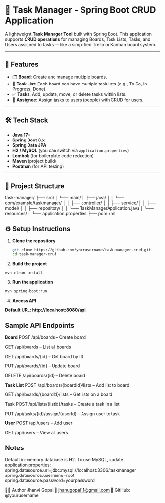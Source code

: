 # 🧠 Task Manager - Spring Boot CRUD Application

A lightweight **Task Manager Tool** built with Spring Boot. This application supports **CRUD operations** for managing Boards, Task Lists, Tasks, and Users assigned to tasks — like a simplified Trello or Kanban board system.

---

## 🚀 Features

- 🗂️ **Board**: Create and manage multiple boards.
- 📝 **Task List**: Each board can have multiple task lists (e.g., To Do, In Progress, Done).
- ✅ **Tasks**: Add, update, move, or delete tasks within lists.
- 👤 **Assignee**: Assign tasks to users (people) with CRUD for users.

---

## 🛠️ Tech Stack

- **Java 17+**
- **Spring Boot 3.x**
- **Spring Data JPA**
- **H2 / MySQL** (you can switch via `application.properties`)
- **Lombok** (for boilerplate code reduction)
- **Maven** (project build)
- **Postman** (for API testing)

---

## 📁 Project Structure

task-manager/
├── src/
│ └── main/
│ ├── java/
│ │ └── com/example/taskmanager/
│ │ ├── controller/
│ │ ├── service/
│ │ ├── model/
│ │ ├── repository/
│ │ └── TaskManagerApplication.java
│ └── resources/
│ └── application.properties
├── pom.xml

## ⚙️ Setup Instructions

1. **Clone the repository**
   ```bash
   git clone https://github.com/yourusername/task-manager-crud.git
   cd task-manager-crud
   ```

2. **Build the project**

```bash
mvn clean install
```

3. **Run the application**

```bash
mvn spring-boot:run
```

4. **Access API**

**Default URL: http://localhost:8080/api**

## Sample API Endpoints
**Board**
POST /api/boards – Create board

GET /api/boards – List all boards

GET /api/boards/{id} – Get board by ID

PUT /api/boards/{id} – Update board

DELETE /api/boards/{id} – Delete board

**Task List**
POST /api/boards/{boardId}/lists – Add list to board

GET /api/boards/{boardId}/lists – Get lists on a board

Task
POST /api/lists/{listId}/tasks – Create a task in a list

PUT /api/tasks/{id}/assign/{userId} – Assign user to task

**User**
POST /api/users – Add user

GET /api/users – View all users

## Notes
Default in-memory database is H2.
To use MySQL, update application.properties:
spring.datasource.url=jdbc:mysql://localhost:3306/taskmanager
spring.datasource.username=root
spring.datasource.password=yourpassword

🙋‍♀️ Author
Jhanvi Gopal
📧 jhanugopal11@gmail.com
📌 GitHub: @yourusername




